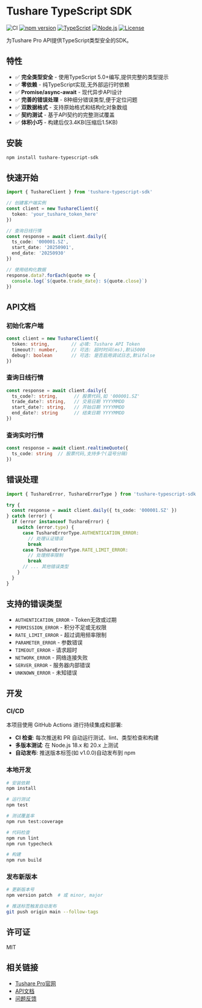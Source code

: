 # Tushare TypeScript SDK

![CI](https://github.com/hestudy/tushare-typescript-sdk/workflows/CI/badge.svg)
[![npm version](https://img.shields.io/npm/v/tushare-typescript-sdk.svg)](https://www.npmjs.com/package/tushare-typescript-sdk)
[![TypeScript](https://img.shields.io/badge/TypeScript-5.0%2B-blue.svg)](https://www.typescriptlang.org/)
[![Node.js](https://img.shields.io/badge/Node.js-20.x%2B-green.svg)](https://nodejs.org/)
[![License](https://img.shields.io/badge/license-MIT-blue.svg)](LICENSE)

为Tushare Pro API提供TypeScript类型安全的SDK。

## 特性

- ✅ **完全类型安全** - 使用TypeScript 5.0+编写,提供完整的类型提示
- ✅ **零依赖** - 纯TypeScript实现,无外部运行时依赖
- ✅ **Promise/async-await** - 现代异步API设计
- ✅ **完善的错误处理** - 8种细分错误类型,便于定位问题
- ✅ **双数据格式** - 支持原始格式和结构化对象数组
- ✅ **契约测试** - 基于API契约的完整测试覆盖
- ✅ **体积小巧** - 构建后仅3.4KB(压缩后1.5KB)

## 安装

```bash
npm install tushare-typescript-sdk
```

## 快速开始

```typescript
import { TushareClient } from 'tushare-typescript-sdk'

// 创建客户端实例
const client = new TushareClient({
  token: 'your_tushare_token_here'
})

// 查询日线行情
const response = await client.daily({
  ts_code: '000001.SZ',
  start_date: '20250901',
  end_date: '20250930'
})

// 使用结构化数据
response.data?.forEach(quote => {
  console.log(`${quote.trade_date}: ${quote.close}`)
})
```

## API文档

### 初始化客户端

```typescript
const client = new TushareClient({
  token: string,        // 必填: Tushare API Token
  timeout?: number,     // 可选: 超时时间(ms),默认5000
  debug?: boolean       // 可选: 是否启用调试日志,默认false
})
```

### 查询日线行情

```typescript
const response = await client.daily({
  ts_code?: string,      // 股票代码,如 '000001.SZ'
  trade_date?: string,   // 交易日期 YYYYMMDD
  start_date?: string,   // 开始日期 YYYYMMDD
  end_date?: string      // 结束日期 YYYYMMDD
})
```

### 查询实时行情

```typescript
const response = await client.realtimeQuote({
  ts_code: string  // 股票代码,支持多个(逗号分隔)
})
```

## 错误处理

```typescript
import { TushareError, TushareErrorType } from 'tushare-typescript-sdk'

try {
  const response = await client.daily({ ts_code: '000001.SZ' })
} catch (error) {
  if (error instanceof TushareError) {
    switch (error.type) {
      case TushareErrorType.AUTHENTICATION_ERROR:
        // 处理认证错误
        break
      case TushareErrorType.RATE_LIMIT_ERROR:
        // 处理频率限制
        break
      // ... 其他错误类型
    }
  }
}
```

## 支持的错误类型

- `AUTHENTICATION_ERROR` - Token无效或过期
- `PERMISSION_ERROR` - 积分不足或无权限
- `RATE_LIMIT_ERROR` - 超过调用频率限制
- `PARAMETER_ERROR` - 参数错误
- `TIMEOUT_ERROR` - 请求超时
- `NETWORK_ERROR` - 网络连接失败
- `SERVER_ERROR` - 服务器内部错误
- `UNKNOWN_ERROR` - 未知错误

## 开发

### CI/CD

本项目使用 GitHub Actions 进行持续集成和部署:

- **CI 检查**: 每次推送和 PR 自动运行测试、lint、类型检查和构建
- **多版本测试**: 在 Node.js 18.x 和 20.x 上测试
- **自动发布**: 推送版本标签(如 v1.0.0)自动发布到 npm

### 本地开发

```bash
# 安装依赖
npm install

# 运行测试
npm test

# 测试覆盖率
npm run test:coverage

# 代码检查
npm run lint
npm run typecheck

# 构建
npm run build
```

### 发布新版本

```bash
# 更新版本号
npm version patch  # 或 minor, major

# 推送标签触发自动发布
git push origin main --follow-tags
```

## 许可证

MIT

## 相关链接

- [Tushare Pro官网](https://tushare.pro)
- [API文档](https://tushare.pro/document/2)
- [问题反馈](https://github.com/your-repo/issues)